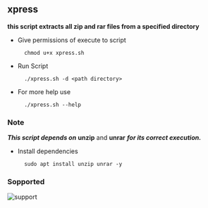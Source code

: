 ## xpress

**this script extracts all zip and rar files from a specified directory**

- Give permissions of execute to script

        chmod u+x xpress.sh

- Run Script

        ./xpress.sh -d <path directory>

- For more help use

        ./xpress.sh --help

### Note

***This script depends on*** **unzip** and **unrar** ***for its correct execution.***

- Install dependencies

        sudo apt install unzip unrar -y

### Sopported
![support](https://shields.io/badge/Supported%20on-Debian%20Based%20System%20and%20Termux-blue.svg?style=plastic)


